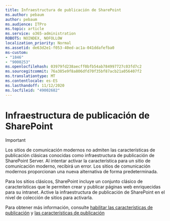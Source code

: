 ```yaml
---
title: Infraestructura de publicación de SharePoint
ms.author: pebaum
author: pebaum
ms.audience: ITPro
ms.topic: article
ms.service: o365-administration
ROBOTS: NOINDEX, NOFOLLOW
localization_priority: Normal
ms.assetid: de63d2e1-f053-40ed-ac1a-041ddafefba0
ms-custom:
- "1846"
- "9000253"
ms.openlocfilehash: 03979fd238aecff0bfb54ab784997727c03fd7c2
ms.sourcegitcommit: 76a385e9f8a806dfd70f35bf87acb21a056407f2
ms.translationtype: MT
ms.contentlocale: es-ES
ms.lasthandoff: 11/12/2020
ms.locfileid: "49002682"
---
```

# <a name="sharepoint-publishing-infrastructure"></a>Infraestructura de publicación de SharePoint

> [!IMPORTANT]
> Los sitios de comunicación modernos no admiten las características de publicación clásicas conocidas como infraestructura de publicación de SharePoint Server. Al intentar activar la característica para un sitio de comunicación moderno, recibirá un error. Los sitios de comunicación modernos proporcionan una nueva alternativa de forma predeterminada.

Para los sitios clásicos, SharePoint incluye un conjunto clásico de características que le permiten crear y publicar páginas web enriquecidas para su intranet. Active la infraestructura de publicación de SharePoint en el nivel de colección de sitios para activarla.

Para obtener más información, consulte [habilitar las características de publicación](https://support.office.com/article/Enable-publishing-features-479677A6-8B33-4AC7-907D-071C1C7E4518) y [las características de publicación](https://support.office.com/article/Features-enabled-in-a-SharePoint-Online-publishing-site-3AB3810C-3C2C-4361-9D0E-0CBE666EA0B0?wt.mc_id=O365_Portal_MMaven#__toc336865553)
